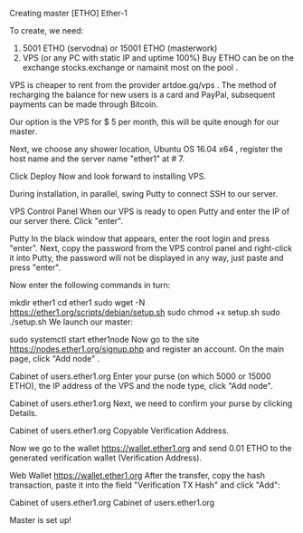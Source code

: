Creating master [ETHO] Ether-1

To create, we need:

1) 5001 ETHO (servodna) or 15001 ETHO (masterwork)
2) VPS (or any PC with static IP and uptime 100%)
Buy ETHO can be on the exchange stocks.exchange or namainit most on the pool .

VPS is cheaper to rent from the provider artdoe.gq/vps . The method of recharging the balance for new users is a card and PayPal, subsequent payments can be made through Bitcoin.

Our option is the VPS for $ 5 per month, this will be quite enough for our master.

Next, we choose any shower location, Ubuntu OS 16.04 x64 , register the host name and the server name "ether1" at # 7.

Click Deploy Now and look forward to installing VPS.

During installation, in parallel, swing Putty to connect SSH to our server.

VPS Control Panel
When our VPS is ready to open Putty and enter the IP of our server there. Click "enter".

Putty
In the black window that appears, enter the root login and press "enter". Next, copy the password from the VPS control panel and right-click it into Putty, the password will not be displayed in any way, just paste and press "enter".

Now enter the following commands in turn:

mkdir ether1
cd ether1
sudo wget -N https://ether1.org/scripts/debian/setup.sh
sudo chmod +x setup.sh
sudo ./setup.sh
We launch our master:

sudo systemctl start ether1node
Now go to the site https://nodes.ether1.org/signup.php and register an account. On the main page, click "Add node" .

Cabinet of users.ether1.org
Enter your purse (on which 5000 or 15000 ETHO), the IP address of the VPS and the node type, click "Add node".

Cabinet of users.ether1.org
Next, we need to confirm your purse by clicking Details.

Cabinet of users.ether1.org
Copyable Verification Address.

Now we go to the wallet https://wallet.ether1.org and send 0.01 ETHO to the generated verification wallet (Verification Address).

Web Wallet https://wallet.ether1.org
After the transfer, copy the hash transaction, paste it into the field "Verification TX Hash" and click "Add":

Cabinet of users.ether1.org
Cabinet of users.ether1.org

Master is set up!
